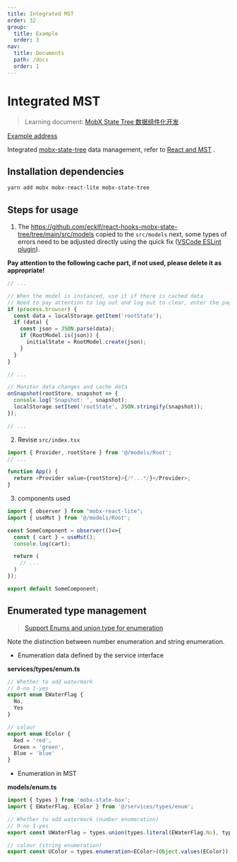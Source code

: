 ```yaml
---
title: Integrated MST
order: 32
group:
  title: Example
  order: 3
nav:
  title: Documents
  path: /docs
  order: 1
---
```


# Integrated MST

> Learning document: [MobX State Tree 数据组件化开发](https://juejin.cn/post/6844903772972384263)

[Example address](https://github.com/doly-dev/cra-template-doly-examples/tree/main/examples/mst)

Integrated [mobx-state-tree] data management, refer to [React and MST] .

## Installation dependencies

```bash
yarn add mobx mobx-react-lite mobx-state-tree
```

## Steps for usage

1. The <https://github.com/ecklf/react-hooks-mobx-state-tree/tree/main/src/models> copied to the `src/models` next, some types of errors need to be adjusted directly using the quick fix ([VSCode ESLint plugin](https://marketplace.visualstudio.com/items?itemName=dbaeumer.vscode-eslint)).

**Pay attention to the following cache part, if not used, please delete it as appropriate!**

```typescript
// ...

// When the model is instanced, use it if there is cached data
// Need to pay attention to log out and log out to clear, enter the page to update data
if (process.browser) {
  const data = localStorage.getItem('rootState');
  if (data) {
    const json = JSON.parse(data);
    if (RootModel.is(json)) {
      initialState = RootModel.create(json);
    }
  }
}

// ...

// Monitor data changes and cache data
onSnapshot(rootStore, snapshot => {
  console.log('Snapshot: ', snapshot);
  localStorage.setItem('rootState', JSON.stringify(snapshot));
});

// ...
```

2. Revise `src/index.tsx`

```typescript
import { Provider, rootStore } from '@/models/Root';
// ...

function App() {
  return <Provider value={rootStore}>{/*...*/}</Provider>;
}
```

3. components used

```typescript
import { observer } from "mobx-react-lite";
import { useMst } from '@/models/Root';

const SomeComponent = observer(()=>{
  const { cart } = useMst();
  console.log(cart);

  return (
    // ...
  )
});

export default SomeComponent;
```

## Enumerated type management

> [Support Enums and union type for enumeration](https://github.com/mobxjs/mobx-state-tree/issues/605)

Note the distinction between number enumeration and string enumeration.

- Enumeration data defined by the service interface

**services/types/enum.ts**

```typescript
// Whether to add watermark
// 0-no 1-yes
export enum EWaterFlag {
  No,
  Yes
}

// colour
export enum EColor {
  Red = 'red',
  Green = 'green',
  Blue = 'blue'
}
```

- Enumeration in MST

**models/enum.ts**

```typescript
import { types } from 'mobx-state-box';
import { EWaterFlag, EColor } from '@/services/types/enum';

// Whether to add watermark (number enumeration)
// 0-no 1-yes
export const UWaterFlag = types.union(types.literal(EWaterFlag.No), types.literal(EWaterFlag.Yes));

// colour (string enumeration)
export const UColor = types.enumeration<EColor>(Object.values(EColor));
```

[mobx-state-tree]: https://mobx-state-tree.js.org/
[react and mst]: https://mobx-state-tree.js.org/concepts/using-react
